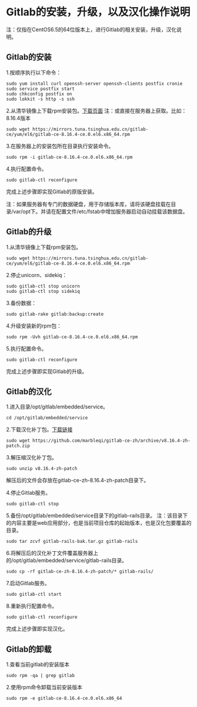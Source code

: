 # Gitlab的安装，升级，以及汉化操作说明

注：仅指在CentOS6.5的64位版本上，进行Gitlab的相关安装，升级，汉化说明。

## Gitlab的安装

1.按顺序执行以下命令：

```
sudo yum install curl openssh-server openssh-clients postfix cronie    
sudo service postfix start    
sudo chkconfig postfix on    
sudo lokkit -s http -s ssh
```

2.从清华镜像上下载rpm安装包。[下载页面](https://mirrors.tuna.tsinghua.edu.cn/gitlab-ce/yum/el6/)
注：或直接在服务器上获取。比如：8.16.4版本

```
sudo wget https://mirrors.tuna.tsinghua.edu.cn/gitlab-ce/yum/el6/gitlab-ce-8.16.4-ce.0.el6.x86_64.rpm
```

3.在服务器上的安装包所在目录执行安装命令。

```
sudo rpm -i gitlab-ce-8.16.4-ce.0.el6.x86_64.rpm
```

4.执行配置命令。

```
sudo gitlab-ctl reconfigure
```

完成上述步骤即实现Gitlab的原版安装。

注：如果服务器有专门的数据硬盘，用于存储版本库，请将该硬盘挂载在目录/var/opt下。并请在配置文件/etc/fstab中增加服务器启动自动挂载该数据盘。

## Gitlab的升级

1.从清华镜像上下载rpm安装包。

```
sudo wget https://mirrors.tuna.tsinghua.edu.cn/gitlab-ce/yum/el6/gitlab-ce-8.16.4-ce.0.el6.x86_64.rpm
```

2.停止unicorn、sidekiq：

```
sudo gitlab-ctl stop unicorn    
sudo gitlab-ctl stop sidekiq
```

3.备份数据：

```
sudo gitlab-rake gitlab:backup:create
```

4.升级安装新的rpm包：

```
sudo rpm -Uvh gitlab-ce-8.16.4-ce.0.el6.x86_64.rpm
```

5.执行配置命令。

```
sudo gitlab-ctl reconfigure
```

完成上述步骤即实现Gitlab的升级。

## Gitlab的汉化

1.进入目录/opt/gitlab/embedded/service。

```
cd /opt/gitlab/embedded/service
```

2.下载汉化补丁包。[下载链接](https://github.com/marbleqi/gitlab-ce-zh/archive/v8.16.4-zh-patch.zip)

```
sudo wget https://github.com/marbleqi/gitlab-ce-zh/archive/v8.16.4-zh-patch.zip
```

3.解压缩汉化补丁包。

```
sudo unzip v8.16.4-zh-patch
```
解压后的文件会存放在gitlab-ce-zh-8.16.4-zh-patch目录下。

4.停止Gitlab服务。

```
sudo gitlab-ctl stop
```

5.备份/opt/gitlab/embedded/service目录下的gitlab-rails目录。
注：该目录下的内容主要是web应用部分，也是当前项目仓库的起始版本，也是汉化包要覆盖的目录。

```
sudo tar zcvf gitlab-rails-bak.tar.gz gitlab-rails
```
    
6.将解压后的汉化补丁文件覆盖服务器上的/opt/gitlab/embedded/service/gitlab-rails目录。

```
sudo cp -rf gitlab-ce-zh-8.16.4-zh-patch/* gitlab-rails/
```

7.启动Gitlab服务。

```
sudo gitlab-ctl start
```

8.重新执行配置命令。

```
sudo gitlab-ctl reconfigure
```

完成上述步骤即实现汉化。

## Gitlab的卸载

1.查看当前gitlab的安装版本

```
sudo rpm -qa | grep gitlab
```

2.使用rpm命令卸载当前安装版本

```
sudo rpm -e gitlab-ce-8.16.4-ce.0.el6.x86_64
```